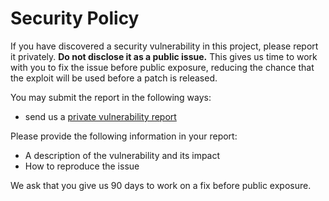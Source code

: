 # Security Policy

If you have discovered a security vulnerability in this project, please report it
privately. **Do not disclose it as a public issue.** This gives us time to work with you
to fix the issue before public exposure, reducing the chance that the exploit will be
used before a patch is released.

You may submit the report in the following ways:
- send us a [private vulnerability report](https://github.com/pazams/yasctx/security/advisories/new)

Please provide the following information in your report:
- A description of the vulnerability and its impact
- How to reproduce the issue

We ask that you give us 90 days to work on a fix before public exposure.
